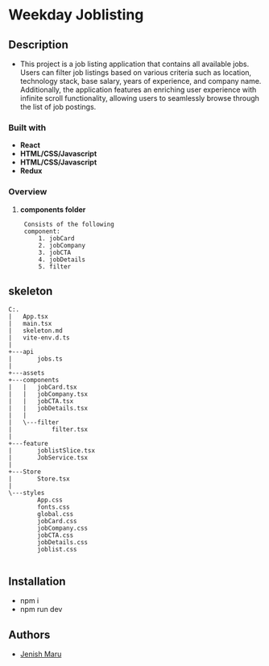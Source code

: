 # Weekday Joblisting 


## Description 
- This project is a job listing application that contains all available jobs. Users can filter job listings based on various criteria such as location, technology stack, base salary, years of experience, and company name. Additionally, the application features an enriching user experience with infinite scroll functionality, allowing users to seamlessly browse through the list of job postings.
### Built with

-   **React**
-   **HTML/CSS/Javascript**
-   **HTML/CSS/Javascript**
-   **Redux**


### Overview

1. **components folder**

        Consists of the following
        component:
            1. jobCard
            2. jobCompany
            3. jobCTA
            4. jobDetails
            5. filter

## skeleton
```
C:.
|   App.tsx
|   main.tsx
|   skeleton.md
|   vite-env.d.ts
|   
+---api
|       jobs.ts
|       
+---assets
+---components
|   |   jobCard.tsx
|   |   jobCompany.tsx
|   |   jobCTA.tsx
|   |   jobDetails.tsx
|   |   
|   \---filter
|           filter.tsx
|           
+---feature
|       joblistSlice.tsx
|       JobService.tsx
|       
+---Store
|       Store.tsx
|       
\---styles
        App.css
        fonts.css
        global.css
        jobCard.css
        jobCompany.css
        jobCTA.css
        jobDetails.css
        joblist.css
        

```

## Installation
-  npm i
-  npm run dev


## Authors

-   [Jenish Maru](https://github.com/jenish77) 


